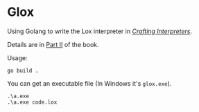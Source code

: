 # Glox

Using Golang to write the Lox interpreter in [*Crafting Interpreters*](https://craftinginterpreters.com).

Details are in [Part II](https://craftinginterpreters.com/a-tree-walk-interpreter.html) of the book.

Usage:

```
go build .
```

You can get an executable file (In Windows it's `glox.exe`).

```
.\a.exe
.\a.exe code.lox
```


